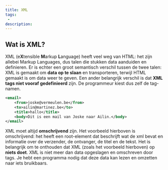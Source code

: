 ```yaml
---
title: XML
tags: 
 - 
description:
---
```


## Wat is XML?

XML (e**X**tensible **M**arkup **L**anguage) heeft veel weg van HTML: het zijn allebei Markup Languages, dus talen die stukken data aanduiden en definieren. Er is echter een groot semantisch verschil tussen de twee talen: XML is gemaakt om **data op te slaan** en transporteren, terwijl HTML gemaakt is om data weer te geven. Een ander belangrijk verschil is dat **XML tags niet vooraf gedefinieerd** zijn. De programmeur kiest dus zelf de tag-namen.

```xml
<email>
    <from>joske@vermeulen.be</from>
    <to>ailin@martinez.be</to>
    <title>hallo</title>
    <body>Dit is een mail van Joske naar Ailin.</body>
</email>
```

XML moet altijd **omschrijvend** zijn. Het voorbeeld hierboven is omschrijvend: het heeft een root-element dat beschrijft wat de xml bevat en informatie over de verzender, de ontvanger, de titel en de tekst. Het is belangrijk om te onthouden dat XML (zoals het voorbeeld hierboven) op **niets doet**. XML is niet meer dan data opgeslagen en omschreven door tags. Je hebt een programma nodig dat deze data kan lezen en omzetten naar iets bruikbaars.